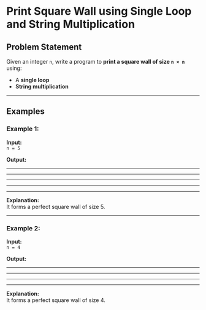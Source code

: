 # Print Square Wall using Single Loop and String Multiplication

## Problem Statement

Given an integer `n`, write a program to **print a square wall of size `n × n`** using:
- A **single loop**
- **String multiplication**

---

## Examples

### Example 1:

**Input:**  
`n = 5`

**Output:**

* * * * *
* * * * *
* * * * *
* * * * *
* * * * *

**Explanation:**  
It forms a perfect square wall of size 5.

---

### Example 2:

**Input:**  
`n = 4`

**Output:**

* * * * 
* * * * 
* * * * 
* * * * 

**Explanation:**  
It forms a perfect square wall of size 4.
